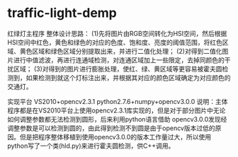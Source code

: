 # traffic-light-demp
红绿灯主程序
整体设计思路：
(1)先将图片由RGB空间转化为HSI空间，然后根据HSI空间中红色，黄色和绿色的对应的色度、饱和度、亮度的阈值范围，将红色区域、黄色区域和绿色区域分别提取出来，并进行二值化处理；
(2)对得到二值化图片进行中值滤波，再进行连通域检测，对连通区域加上一些限定，去掉同颜色的干扰区域；
(3)对得到的图片进行膨胀处理，使红、绿、黄区域等更容易被霍夫圆检测到，如果检测到就这个灯标注出来，并根据其对应的颜色区域确定为对应颜色的交通灯。

实现平台 VS2010+opencv2.3.1
         python2.7.6+numpy+opencv3.0.0
说明：主体程序都是在VS2010平台上使用opencv2.3.1库实现的，但是对于部分图片中无论如何调整参数都无法检测到圆形，后来利用python语言借助
opencv3.0.0发现经调整参数是可以检测到圆的，由此得到检测不到圆是由于opencv版本过低的原因。但是把程序整体移植到使用opencv3.0.0的版本工作量过大，所以使用python写了一个类(hld.py)来进行霍夫圆检测，供C++调用。

